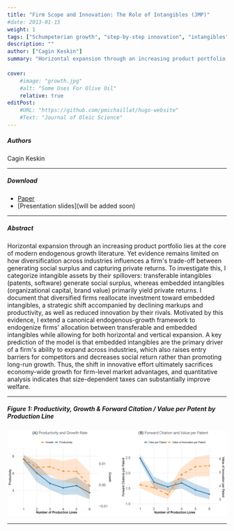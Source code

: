 ```yaml
---
title: "Firm Scope and Innovation: The Role of Intangibles (JMP)" 
#date: 2013-01-15
weight: 1
tags: ["Schumpeterian growth", "step-by-step innovation", "intangibles", "firm dynamics", "span of control"]
description: "" 
author: ["Cagin Keskin"]
summary: "Horizontal expansion through an increasing product portfolio lies at the core of modern endogenous growth literature. Yet evidence remains limited on how diversification across industries influences a firm's trade-off between generating social surplus and capturing private returns." 

cover:
    #image: "growth.jpg"
    #alt: "Some Uses For Olive Oil"
    relative: true
editPost:
    #URL: "https://github.com/pmichaillat/hugo-website"
    #Text: "Journal of Oleic Science"
---
```

##### Authors

Cagin Keskin

---
##### Download

+ [Paper](KESKIN_JMP.pdf)
+ [Presentation slides](will be added soon)


---

##### Abstract

Horizontal expansion through an increasing product portfolio lies at the core of modern endogenous growth literature. Yet evidence remains limited on how diversification across industries influences a firm's trade-off between generating social surplus and capturing private returns. To investigate this, I categorize intangible assets by their spillovers: transferable intangibles (patents, software) generate social surplus, whereas embedded intangibles (organizational capital, brand value) primarily yield private returns. I document that diversified firms reallocate investment toward embedded intangibles, a strategic shift accompanied by declining markups and productivity, as well as reduced innovation by their rivals. Motivated by this evidence, I extend a canonical endogenous-growth framework to endogenize firms' allocation between transferable and embedded intangibles while allowing for both horizontal and vertical expansion. A key prediction of the model is that embedded intangibles are the primary driver of a firm's ability to expand across industries, which also raises entry barriers for competitors and decreases social return rather than promoting long-run growth. Thus, the shift in innovative effort ultimately sacrifices economy-wide growth for firm-level market advantages, and quantitative analysis indicates that size-dependent taxes can substantially improve welfare.

---
##### Figure 1: Productivity, Growth & Forward Citation / Value per Patent by Production Line

![Productivity, Growth & Forward Citation / Value per Patent by Production Line](growth.png)

---